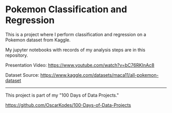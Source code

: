 # Pokemon Classification and Regression


This is a project where I perform classification and regression on a Pokemon dataset from Kaggle.

My jupyter notebooks with records of my analysis steps are in this repository.

Presentation Video: https://www.youtube.com/watch?v=bC76RKInAc8

Dataset Source: https://www.kaggle.com/datasets/maca11/all-pokemon-dataset

---

This project is part of my "100 Days of Data Projects."

https://github.com/OscarKodes/100-Days-of-Data-Projects
